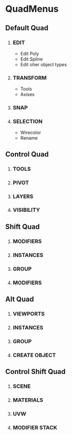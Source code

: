 # QuadMenus



## Default Quad

1. ### EDIT
	- Edit Poly
	- Edit Spline
	- Edit oher object types


1. ### TRANSFORM
	- Tools
	- Axises

1. ### SNAP

1. ### SELECTION
	- Wirecolor
	- Rename


## Control Quad

1. ### TOOLS
1. ### PIVOT
1. ### LAYERS
1. ### VISIBILITY



## Shift Quad

1. ### MODIFIERS
1. ### INSTANCES
1. ### GROUP
1. ### MODIFIERS



## Alt Quad

1. ### VIEWPORTS
1. ### INSTANCES
1. ### GROUP
1. ### CREATE OBJECT



## Control Shift Quad

1. ### SCENE
1. ### MATERIALS
1. ### UVW
1. ### MODIFIER STACK
